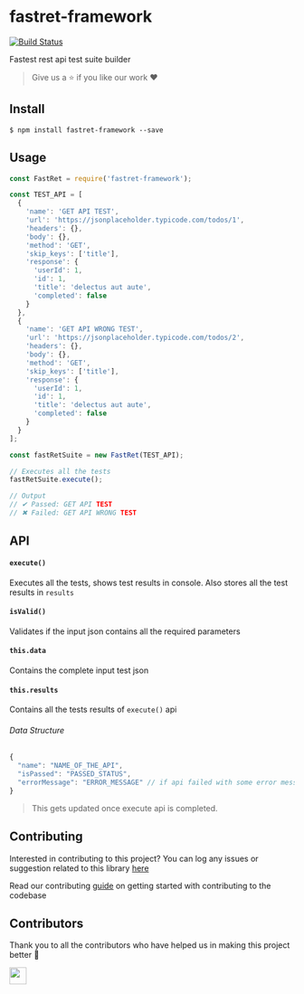 # fastret-framework

[![Build Status](https://travis-ci.com/arshadkazmi42/fastret-framework.svg?branch=master)](https://travis-ci.com/arshadkazmi42/fastret-framework)

Fastest rest api test suite builder

> Give us a :star: if you like our work :heart:

## Install

```
$ npm install fastret-framework --save
```

## Usage

```javascript
const FastRet = require('fastret-framework');

const TEST_API = [
  {
    'name': 'GET API TEST',
    'url': 'https://jsonplaceholder.typicode.com/todos/1',
    'headers': {},
    'body': {},
    'method': 'GET',
    'skip_keys': ['title'],
    'response': {
      'userId': 1,
      'id': 1,
      'title': 'delectus aut aute',
      'completed': false
    }
  },
  {
    'name': 'GET API WRONG TEST',
    'url': 'https://jsonplaceholder.typicode.com/todos/2',
    'headers': {},
    'body': {},
    'method': 'GET',
    'skip_keys': ['title'],
    'response': {
      'userId': 1,
      'id': 1,
      'title': 'delectus aut aute',
      'completed': false
    }
  }
];

const fastRetSuite = new FastRet(TEST_API);

// Executes all the tests
fastRetSuite.execute();

// Output
// ✔ Passed: GET API TEST
// ✖ Failed: GET API WRONG TEST

```

## API

#### `execute()`

Executes all the tests, shows test results in console. Also stores all the test results in `results`

#### `isValid()`

Validates if the input json contains all the required parameters

#### `this.data`

Contains the complete input test json

#### `this.results`

Contains all the tests results of `execute()` api

###### Data Structure
```javascript
{
  "name": "NAME_OF_THE_API",
  "isPassed": "PASSED_STATUS",
  "errorMessage": "ERROR_MESSAGE" // if api failed with some error message
}
```

> This gets updated once execute api is completed.

## Contributing

Interested in contributing to this project?
You can log any issues or suggestion related to this library [here](https://github.com/arshadkazmi42/fastret-framework/issues/new)

Read our contributing [guide](CONTRIBUTING.md) on getting started with contributing to the codebase

## Contributors

Thank you to all the contributors who have helped us in making this project better :raised_hands:

<a href="https://github.com/arshadkazmi42"><img src="https://github.com/arshadkazmi42.png" width="30" /></a>
